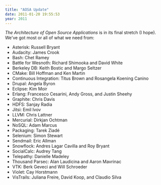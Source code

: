 ```yaml
---
title: "AOSA Update"
date: 2011-01-20 19:55:53
year: 2011
---
```

<em>The Architecture of Open Source Applications</em> is in its final stretch (I hope). We've got most or all of what we need from:
<ul>
	<li>Asterisk: Russell Bryant</li>
	<li>Audacity: James Crook</li>
	<li>Bash: Chet Ramey</li>
	<li>Battle for Wesnoth: Richard Shimooka and David White</li>
	<li>Berkeley DB: Keith Bostic and Margo Seltzer</li>
	<li>CMake: Bill Hoffman and Ken Martin</li>
	<li>Continuous Integration: Titus Brown and Rosangela Koening Canino</li>
	<li>Drupal: Angela Byron</li>
	<li>Eclipse: Kim Moir</li>
	<li>Erlang: Francesco Cesarini, Andy Gross, and Justin Sheehy</li>
	<li>Graphite: Chris Davis</li>
	<li>HDFS: Sanjay Radia</li>
	<li>Jitsi: Emil Ivov</li>
	<li>LLVM: Chris Lattner</li>
	<li>Mercurial: Dirkjan Ochtman</li>
	<li>NoSQL: Adam Marcus</li>
	<li>Packaging: Tarek Ziad&eacute;</li>
	<li>Selenium: Simon Stewart</li>
	<li>Sendmail: Eric Allman</li>
	<li>Snowflock: Andres Lagar Cavilla and Roy Bryant</li>
	<li>SocialCalc: Audrey Tang</li>
	<li>Telepathy: Danielle Madeley</li>
	<li>Thousand Parsec: Alan Laudicina and Aaron Mavrinac</li>
	<li>VTK: Berk Geveci and Will Schroeder</li>
	<li>Violet: Cay Horstmann</li>
	<li>VisTrails: Juliana Freire, David Koop, and Claudio Silva</li>
</ul>
